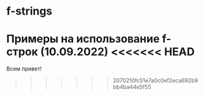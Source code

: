 # f-strings

Примеры на использование f-строк (10.09.2022)
<<<<<<< HEAD
=======

Всем привет!
>>>>>>> 2070210fc51e7a0c0ef2eca692b9bb4ba44e5f55
